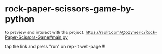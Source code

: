 # rock-paper-scissors-game-by-python

to preview and interact with the project: https://replit.com/@ozymeric/Rock-Paper-Scissors-Game#main.py

tap the link and press "run" on repl-it web-page !!!
